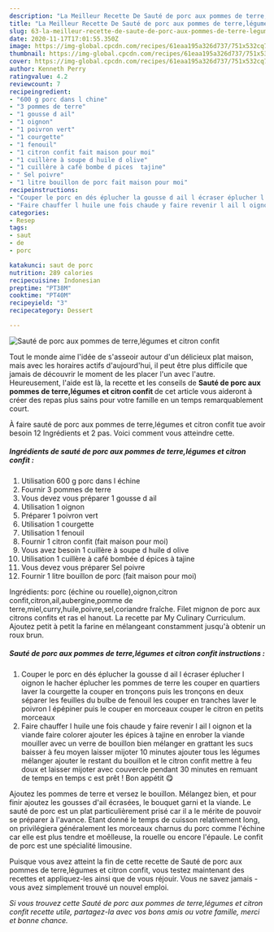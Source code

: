 ```yaml
---
description: "La Meilleur Recette De Sauté de porc aux pommes de terre,légumes et citron confit"
title: "La Meilleur Recette De Sauté de porc aux pommes de terre,légumes et citron confit"
slug: 63-la-meilleur-recette-de-saute-de-porc-aux-pommes-de-terre-legumes-et-citron-confit
date: 2020-11-17T17:01:55.350Z
image: https://img-global.cpcdn.com/recipes/61eaa195a326d737/751x532cq70/saute-de-porc-aux-pommes-de-terrelegumes-et-citron-confit-photo-principale-de-la-recette.jpg
thumbnail: https://img-global.cpcdn.com/recipes/61eaa195a326d737/751x532cq70/saute-de-porc-aux-pommes-de-terrelegumes-et-citron-confit-photo-principale-de-la-recette.jpg
cover: https://img-global.cpcdn.com/recipes/61eaa195a326d737/751x532cq70/saute-de-porc-aux-pommes-de-terrelegumes-et-citron-confit-photo-principale-de-la-recette.jpg
author: Kenneth Perry
ratingvalue: 4.2
reviewcount: 7
recipeingredient:
- "600 g porc dans l chine"
- "3 pommes de terre"
- "1 gousse d ail"
- "1 oignon"
- "1 poivron vert"
- "1 courgette"
- "1 fenouil"
- "1 citron confit fait maison pour moi"
- "1 cuillère à soupe d huile d olive"
- "1 cuillère à café bombe d pices  tajine"
- " Sel poivre"
- "1 litre bouillon de porc fait maison pour moi"
recipeinstructions:
- "Couper le porc en dés éplucher la gousse d ail l écraser éplucher l oignon le hacher éplucher les pommes de terre les couper en quartiers laver la courgette la couper en tronçons puis les tronçons en deux séparer les feuilles du bulbe de fenouil les couper en tranches laver le poivron l épépiner puis le couper en morceaux couper le citron en petits morceaux"
- "Faire chauffer l huile une fois chaude y faire revenir l ail l oignon et la viande faire colorer ajouter les épices à tajine en enrober la viande mouiller avec un verre de bouillon bien mélanger en grattant les sucs baisser à feu moyen laisser mijoter 10 minutes ajouter tous les légumes mélanger ajouter le restant du bouillon et le citron confit mettre à feu doux et laisser mijoter avec couvercle pendant 30 minutes en remuant de temps en temps c est prêt ! Bon appétit 😋"
categories:
- Resep
tags:
- saut
- de
- porc

katakunci: saut de porc 
nutrition: 289 calories
recipecuisine: Indonesian
preptime: "PT38M"
cooktime: "PT40M"
recipeyield: "3"
recipecategory: Dessert

---
```



![Sauté de porc aux pommes de terre,légumes et citron confit](https://img-global.cpcdn.com/recipes/61eaa195a326d737/751x532cq70/saute-de-porc-aux-pommes-de-terrelegumes-et-citron-confit-photo-principale-de-la-recette.jpg)

Tout le monde aime l'idée de s'asseoir autour d'un délicieux plat maison, mais avec les horaires actifs d'aujourd'hui, il peut être plus difficile que jamais de découvrir le moment de les placer l'un avec l'autre. Heureusement, l'aide est là, la recette et les conseils de <strong> Sauté de porc aux pommes de terre,légumes et citron confit </strong> de cet article vous aideront à créer des repas plus sains pour votre famille en un temps remarquablement court.

<!--inarticleads1-->

À faire sauté de porc aux pommes de terre,légumes et citron confit tue avoir besoin 12 Ingrédients et 2 pas. Voici comment vous atteindre cette.

##### Ingrédients de sauté de porc aux pommes de terre,légumes et citron confit :

1. Utilisation 600 g porc dans l échine
1. Fournir 3 pommes de terre
1. Vous devez vous préparer 1 gousse d ail
1. Utilisation 1 oignon
1. Préparer 1 poivron vert
1. Utilisation 1 courgette
1. Utilisation 1 fenouil
1. Fournir 1 citron confit (fait maison pour moi)
1. Vous avez besoin 1 cuillère à soupe d huile d olive
1. Utilisation 1 cuillère à café bombée d épices à tajine
1. Vous devez vous préparer  Sel poivre
1. Fournir 1 litre bouillon de porc (fait maison pour moi)


Ingrédients: porc (échine ou rouelle),oignon,citron confit,citron,ail,aubergine,pomme de terre,miel,curry,huile,poivre,sel,coriandre fraîche. Filet mignon de porc aux citrons confits et ras el hanout. La recette par My Culinary Curriculum. Ajoutez petit à petit la farine en mélangeant constamment jusqu&#39;à obtenir un roux brun. 

<!--inarticleads2-->

##### Sauté de porc aux pommes de terre,légumes et citron confit instructions :

1. Couper le porc en dés éplucher la gousse d ail l écraser éplucher l oignon le hacher éplucher les pommes de terre les couper en quartiers laver la courgette la couper en tronçons puis les tronçons en deux séparer les feuilles du bulbe de fenouil les couper en tranches laver le poivron l épépiner puis le couper en morceaux couper le citron en petits morceaux
1. Faire chauffer l huile une fois chaude y faire revenir l ail l oignon et la viande faire colorer ajouter les épices à tajine en enrober la viande mouiller avec un verre de bouillon bien mélanger en grattant les sucs baisser à feu moyen laisser mijoter 10 minutes ajouter tous les légumes mélanger ajouter le restant du bouillon et le citron confit mettre à feu doux et laisser mijoter avec couvercle pendant 30 minutes en remuant de temps en temps c est prêt ! Bon appétit 😋


Ajoutez les pommes de terre et versez le bouillon. Mélangez bien, et pour finir ajoutez les gousses d&#39;ail écrasées, le bouquet garni et la viande. Le sauté de porc est un plat particulièrement prisé car il a le mérite de pouvoir se préparer à l&#39;avance. Etant donné le temps de cuisson relativement long, on privilégiera généralement les morceaux charnus du porc comme l&#39;échine car elle est plus tendre et moêlleuse, la rouelle ou encore l&#39;épaule. Le confit de porc est une spécialité limousine. 

<!--inarticleads1-->

<p>
Puisque vous avez atteint la fin de cette recette de Sauté de porc aux pommes de terre,légumes et citron confit, vous testez maintenant des recettes et appliquez-les ainsi que de vous réjouir. Vous ne savez jamais - vous avez simplement trouvé un nouvel emploi.
</p>

<p>
<i>Si vous trouvez cette Sauté de porc aux pommes de terre,légumes et citron confit recette utile, partagez-la avec vos bons amis ou votre famille, merci et bonne chance.</i>
</p>
